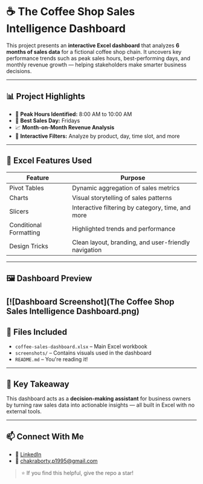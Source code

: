 # ☕ The Coffee Shop Sales Intelligence Dashboard

This project presents an **interactive Excel dashboard** that analyzes **6 months of sales data** for a fictional coffee shop chain. 
It uncovers key performance trends such as peak sales hours, best-performing days, and monthly revenue growth — helping stakeholders make smarter business decisions.

---

## 📊 Project Highlights

- 📌 **Peak Hours Identified:** 8:00 AM to 10:00 AM
- 📅 **Best Sales Day:** Fridays
- 📈 **Month-on-Month Revenue Analysis**
- 📍 **Interactive Filters:** Analyze by product, day, time slot, and more

---

## 🧰 Excel Features Used

| Feature | Purpose |
|--------|---------|
| Pivot Tables | Dynamic aggregation of sales metrics |
| Charts | Visual storytelling of sales patterns |
| Slicers | Interactive filtering by category, time, and more |
| Conditional Formatting | Highlighted trends and performance |
| Design Tricks | Clean layout, branding, and user-friendly navigation |

---

## 🖼️ Dashboard Preview

[![Dashboard Screenshot](The Coffee Shop Sales Intelligence Dashboard.png)
---

## 📁 Files Included

- `coffee-sales-dashboard.xlsx` – Main Excel workbook
- `screenshots/` – Contains visuals used in the dashboard
- `README.md` – You're reading it!

---

## 🚀 Key Takeaway

This dashboard acts as a **decision-making assistant** for business owners by turning raw sales data into actionable insights — all built in Excel with no external tools.

---

## 📫 Connect With Me

- 🔗 [LinkedIn](https://www.linkedin.com/in/priyajit-chakraborty-16ppc2003/)  
- 📧 chakraborty.p1995@gmail.com

> ⭐ If you find this helpful, give the repo a star!

